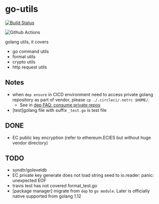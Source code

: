 # go-utils
[![Build Status](https://travis-ci.com/davidkhala/goutils.svg?branch=master)](https://travis-ci.com/davidkhala/goutils)

![Github Actions](https://github.com/davidkhala/goutils/workflows/base/badge.svg)

golang utils, it covers
 - go command utils
 - format utils
 - crypto utils
 - http request utils

## Notes
- when `dep ensure` in CICD environment need to access private golang repository as part of vendor, please `cp ./.circleci/.netrc $HOME/`.
  - See in [dep FAQ: consume private repos](https://github.com/golang/dep/blob/master/docs/FAQ.md#how-do-i-get-dep-to-consume-private-git-repos-using-a-github-token)
- [test]golang file with suffix `_test.go` is test file
## DONE
- EC public key encryption (refer to ethereum.ECIES
but without huge vendor directory)

## TODO
- syndtr/goleveldb
- EC private key generate does not load string seed to io.reader: panic: unexpected EOF
- travis test has not covered format_test.go
- [package manager] migrate from `dep` to `go module`. Later is officially native supported from golang 1.12
